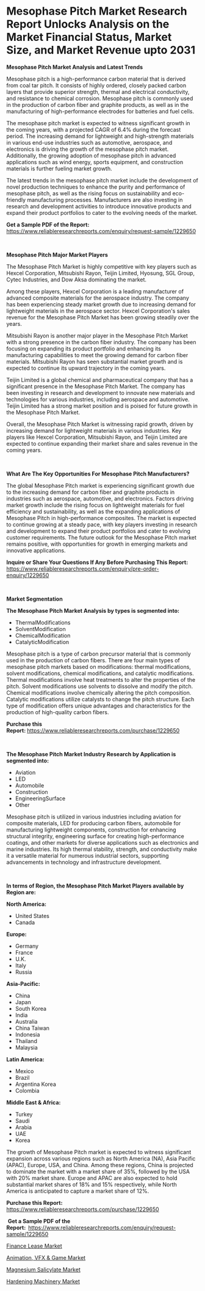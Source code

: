 <p><h1>Mesophase Pitch Market Research Report Unlocks Analysis on the Market Financial Status, Market Size, and Market Revenue upto 2031</h1></p><p><strong>Mesophase Pitch Market Analysis and Latest Trends</strong></p>
<p><p>Mesophase pitch is a high-performance carbon material that is derived from coal tar pitch. It consists of highly ordered, closely packed carbon layers that provide superior strength, thermal and electrical conductivity, and resistance to chemical corrosion. Mesophase pitch is commonly used in the production of carbon fiber and graphite products, as well as in the manufacturing of high-performance electrodes for batteries and fuel cells.</p><p>The mesophase pitch market is expected to witness significant growth in the coming years, with a projected CAGR of 6.4% during the forecast period. The increasing demand for lightweight and high-strength materials in various end-use industries such as automotive, aerospace, and electronics is driving the growth of the mesophase pitch market. Additionally, the growing adoption of mesophase pitch in advanced applications such as wind energy, sports equipment, and construction materials is further fueling market growth.</p><p>The latest trends in the mesophase pitch market include the development of novel production techniques to enhance the purity and performance of mesophase pitch, as well as the rising focus on sustainability and eco-friendly manufacturing processes. Manufacturers are also investing in research and development activities to introduce innovative products and expand their product portfolios to cater to the evolving needs of the market.</p></p>
<p><strong>Get a Sample PDF of the Report:&nbsp;</strong> <a href="https://www.reliableresearchreports.com/enquiry/request-sample/1229650">https://www.reliableresearchreports.com/enquiry/request-sample/1229650</a></p>
<p>&nbsp;</p>
<p><strong>Mesophase Pitch Major Market Players</strong></p>
<p><p>The Mesophase Pitch Market is highly competitive with key players such as Hexcel Corporation, Mitsubishi Rayon, Teijin Limited, Hyosung, SGL Group, Cytec Industries, and Dow Aksa dominating the market. </p><p>Among these players, Hexcel Corporation is a leading manufacturer of advanced composite materials for the aerospace industry. The company has been experiencing steady market growth due to increasing demand for lightweight materials in the aerospace sector. Hexcel Corporation's sales revenue for the Mesophase Pitch Market has been growing steadily over the years.</p><p>Mitsubishi Rayon is another major player in the Mesophase Pitch Market with a strong presence in the carbon fiber industry. The company has been focusing on expanding its product portfolio and enhancing its manufacturing capabilities to meet the growing demand for carbon fiber materials. Mitsubishi Rayon has seen substantial market growth and is expected to continue its upward trajectory in the coming years.</p><p>Teijin Limited is a global chemical and pharmaceutical company that has a significant presence in the Mesophase Pitch Market. The company has been investing in research and development to innovate new materials and technologies for various industries, including aerospace and automotive. Teijin Limited has a strong market position and is poised for future growth in the Mesophase Pitch Market.</p><p>Overall, the Mesophase Pitch Market is witnessing rapid growth, driven by increasing demand for lightweight materials in various industries. Key players like Hexcel Corporation, Mitsubishi Rayon, and Teijin Limited are expected to continue expanding their market share and sales revenue in the coming years.</p></p>
<p>&nbsp;</p>
<p><strong>What Are The Key Opportunities For Mesophase Pitch Manufacturers?</strong></p>
<p><p>The global Mesophase Pitch market is experiencing significant growth due to the increasing demand for carbon fiber and graphite products in industries such as aerospace, automotive, and electronics. Factors driving market growth include the rising focus on lightweight materials for fuel efficiency and sustainability, as well as the expanding applications of Mesophase Pitch in high-performance composites. The market is expected to continue growing at a steady pace, with key players investing in research and development to expand their product portfolios and cater to evolving customer requirements. The future outlook for the Mesophase Pitch market remains positive, with opportunities for growth in emerging markets and innovative applications.</p></p>
<p><strong>Inquire or Share Your Questions If Any Before Purchasing This Report:</strong> <a href="https://www.reliableresearchreports.com/enquiry/pre-order-enquiry/1229650">https://www.reliableresearchreports.com/enquiry/pre-order-enquiry/1229650</a></p>
<p>&nbsp;</p>
<p><strong>Market Segmentation</strong></p>
<p><strong>The Mesophase Pitch Market Analysis by types is segmented into:</strong></p>
<p><ul><li>ThermalModifications</li><li>SolventModification</li><li>ChemicalModification</li><li>CatalyticModification</li></ul></p>
<p><p>Mesophase pitch is a type of carbon precursor material that is commonly used in the production of carbon fibers. There are four main types of mesophase pitch markets based on modifications: thermal modifications, solvent modifications, chemical modifications, and catalytic modifications. Thermal modifications involve heat treatments to alter the properties of the pitch. Solvent modifications use solvents to dissolve and modify the pitch. Chemical modifications involve chemically altering the pitch composition. Catalytic modifications utilize catalysts to change the pitch structure. Each type of modification offers unique advantages and characteristics for the production of high-quality carbon fibers.</p></p>
<p><strong>Purchase this Report:&nbsp;</strong><a href="https://www.reliableresearchreports.com/purchase/1229650">https://www.reliableresearchreports.com/purchase/1229650</a></p>
<p>&nbsp;</p>
<p><strong>The Mesophase Pitch Market Industry Research by Application is segmented into:</strong></p>
<p><ul><li>Aviation</li><li>LED</li><li>Automobile</li><li>Construction</li><li>EngineeringSurface</li><li>Other</li></ul></p>
<p><p>Mesophase pitch is utilized in various industries including aviation for composite materials, LED for producing carbon fibers, automobile for manufacturing lightweight components, construction for enhancing structural integrity, engineering surface for creating high-performance coatings, and other markets for diverse applications such as electronics and marine industries. Its high thermal stability, strength, and conductivity make it a versatile material for numerous industrial sectors, supporting advancements in technology and infrastructure development.</p></p>
<p>&nbsp;</p>
<p><strong>In terms of Region, the Mesophase Pitch Market Players available by Region are:</strong></p>
<p>
    <p> <strong> North America: </strong>
        <ul>
            <li>United States</li>
            <li>Canada</li>
        </ul>
        </p> 
    <p> <strong> Europe: </strong>
        <ul>
            <li>Germany</li>
            <li>France</li>
            <li>U.K.</li>
            <li>Italy</li>
            <li>Russia</li>
        </ul>
        </p> 
    <p> <strong> Asia-Pacific: </strong>
        <ul>
            <li>China</li>
            <li>Japan</li>
            <li>South Korea</li>
            <li>India</li>
            <li>Australia</li>
            <li>China Taiwan</li>
            <li>Indonesia</li>
            <li>Thailand</li>
            <li>Malaysia</li>
        </ul>
        </p> 
    <p> <strong> Latin America: </strong>
        <ul>
            <li>Mexico</li>
            <li>Brazil</li>
            <li>Argentina Korea</li>
            <li>Colombia</li>
        </ul>
        </p> 
    <p> <strong> Middle East & Africa: </strong>
        <ul>
            <li>Turkey</li>
            <li>Saudi</li>
            <li>Arabia</li>
            <li>UAE</li>
            <li>Korea</li>
        </ul>
    </p>
    </p>
<p><p>The growth of Mesophase Pitch market is expected to witness significant expansion across various regions such as North America (NA), Asia Pacific (APAC), Europe, USA, and China. Among these regions, China is projected to dominate the market with a market share of 35%, followed by the USA with 20% market share. Europe and APAC are also expected to hold substantial market shares of 18% and 15% respectively, while North America is anticipated to capture a market share of 12%.</p></p>
<p><strong>Purchase this Report: </strong><a href="https://www.reliableresearchreports.com/purchase/1229650">https://www.reliableresearchreports.com/purchase/1229650</a></p>
<p>&nbsp;<strong>Get a Sample PDF of the Report:&nbsp;&nbsp;</strong><a href="https://www.reliableresearchreports.com/enquiry/request-sample/1229650">https://www.reliableresearchreports.com/enquiry/request-sample/1229650</a></p>
<p><strong></strong></p>
<p><p><a href="https://view.publitas.com/reportprime-1/finance-lease-market-dynamics-2023-2030-also-about-its-market-trends-projections-and-opportunities/">Finance Lease Market</a></p><p><a href="https://view.publitas.com/reportprime-1/animation-vfx-game-market-analysis-examines-its-scope-on-growth-opportunities-and-forecasted-trends-spanning-from-2023-to-2030/">Animation, VFX & Game Market</a></p><p><a href="https://five-trouble-98a.notion.site/Insights-into-Magnesium-Salicylate-Market-Size-Analysing-Market-Share-Trends-and-Growth-from-2024-7bf777ae4af64ca4b64c9a7b7fe10185">Magnesium Salicylate Market</a></p><p><a href="https://view.publitas.com/reportprime-1/hardening-machinery-market-research-report-provides-critical-insights-that-can-help-shape-business-development-and-investment-strategies/">Hardening Machinery Market</a></p></p>